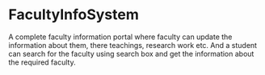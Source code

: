 # FacultyInfoSystem


A complete faculty information portal where faculty can update the information about them, there teachings, research work etc. And a student can search for the faculty using search box and get the information about the required faculty.
